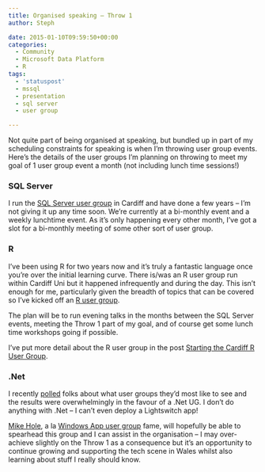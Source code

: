 ```yaml
---
title: Organised speaking – Throw 1
author: Steph

date: 2015-01-10T09:59:50+00:00
categories:
  - Community
  - Microsoft Data Platform
  - R
tags:
  - 'statuspost'
  - mssql
  - presentation
  - sql server
  - user group

---
```

Not quite part of being organised at speaking, but bundled up in part of my scheduling constraints for speaking is when I&#8217;m throwing user group events. Here&#8217;s the details of the user groups I&#8217;m planning on throwing to meet my goal of 1 user group event a month (not including lunch time sessions!)

### SQL Server

I run the <a href="http://www.meetup.com/Cardiff-SQL-Server-User-Group/" title="SQLCardiff" target="_blank">SQL Server user group</a> in Cardiff and have done a few years &#8211; I&#8217;m not giving it up any time soon. We&#8217;re currently at a bi-monthly event and a weekly lunchtime event. As it&#8217;s only happening every other month, I&#8217;ve got a slot for a bi-monthly meeting of some other sort of user group.

### R

I&#8217;ve been using R for two years now and it&#8217;s truly a fantastic language once you&#8217;re over the initial learning curve. There is/was an R user group run within Cardiff Uni but it happened infrequently and during the day. This isn&#8217;t enough for me, particularly given the breadth of topics that can be covered so I&#8217;ve kicked off an <a href="http://www.meetup.com/Cardiff-R-User-Group/" title="Cardiff R UG" target="_blank">R user group</a>.

The plan will be to run evening talks in the months between the SQL Server events, meeting the Throw 1 part of my goal, and of course get some lunch time workshops going if possible.

I&#8217;ve put more detail about the R user group in the post <a href="https://itsalocke.com/index.php/starting-the-cardiff-r-user-group/" title="Starting the Cardiff R User Group" target="_blank">Starting the Cardiff R User Group</a>.

### .Net

I recently <a href="http://strawpoll.me/3108093/r" title="Poll results" target="_blank">polled</a> folks about what user groups they&#8217;d most like to see and the results were overwhelmingly in the favour of a .Net UG. I don&#8217;t do anything with .Net &#8211; I can&#8217;t even deploy a Lightswitch app!

<a href="https://twitter.com/mikehole" title="Mike Hole - twitter" target="_blank">Mike Hole</a>, a la <a href="http://www.meetup.com/Wales-and-West-Windows-Applications-Group/" title="W&#038;W WAG" target="_blank">Windows App user group</a> fame, will hopefully be able to spearhead this group and I can assist in the organisation &#8211; I may over-achieve slightly on the Throw 1 as a consequence but it&#8217;s an opportunity to continue growing and supporting the tech scene in Wales whilst also learning about stuff I really should know.
